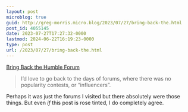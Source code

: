 ```yaml
---
layout: post
microblog: true
guid: http://greg-morris.micro.blog/2023/07/27/bring-back-the.html
post_id: 4055145
date: 2023-07-27T17:27:32-0000
lastmod: 2024-06-22T16:19:23-0000
type: post
url: /2023/07/27/bring-back-the.html
---
```

[Bring Back the Humble Forum](https://kevquirk.com/bring-back-the-humble-forum)

> I’d love to go back to the days of forums, where there was no popularity contests, or “influencers”.

Perhaps it was just the forums I visited but there absolutely were those things. But even *if* this post is rose tinted, I do completely agree. 
